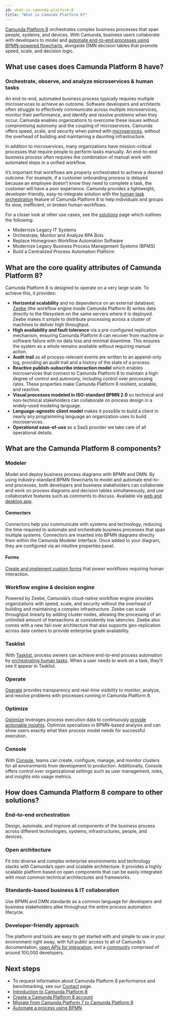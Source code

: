 ```yaml
---
id: what-is-camunda-platform-8
title: "What is Camunda Platform 8?"
---
```


[Camunda Platform 8](https://camunda.io) orchestrates complex business processes that span people, systems, and devices. With Camunda, business users collaborate with developers to model and [automate end-to-end processes using BPMN-powered flowcharts](../../guides/automating-a-process-using-bpmn.md), alongside DMN decision tables that promote speed, scale, and decision logic.

## What use cases does Camunda Platform 8 have?

### Orchestrate, observe, and analyze microservices & human tasks

An end-to-end, automated business process typically requires multiple microservices to achieve an outcome. Software developers and architects often struggle to effectively communicate across multiple microservices, monitor their performance, and identify and resolve problems when they occur. Camunda enables organizations to overcome these issues without compromising autonomy and the coupling of microservices. Camunda offers speed, scale, and security when paired with [microservices](../../guides/getting-started-orchestrate-microservices.md), without the overhead of building and maintaining a daunting infrastructure.

In addition to microservices, many organizations have mission-critical processes that require people to perform tasks manually. An end-to-end business process often requires the combination of manual work with automated steps in a unified workflow.

It’s important that workflows are properly orchestrated to achieve a desired outcome. For example, if a customer onboarding process is delayed because an employee doesn’t know they need to complete a task, the customer will have a poor experience. Camunda provides a lightweight, developer-friendly, easy-to-integrate solution with the [human task orchestration](../../guides/getting-started-orchestrate-human-tasks.md) feature of Camunda Platform 8 to help individuals and groups fix slow, inefficient, or broken human workflows.

For a closer look at other use cases, see the [solutions](https://camunda.com/solutions/) page which outlines the following:

- Modernize Legacy IT Systems
- Orchestrate, Monitor and Analyze RPA Bots
- Replace Homegrown Workflow Automation Software
- Modernize Legacy Business Process Management Systems (BPMS)
- Build a Centralized Process Automation Platform

## What are the core quality attributes of Camunda Platform 8?

Camunda Platform 8 is designed to operate on a very large scale. To achieve this, it provides:

- **Horizontal scalability** and no dependence on an external database; [Zeebe](../zeebe/zeebe-overview.md) (the workflow engine inside Camunda Platform 8) writes data directly to the filesystem on the same servers where it is deployed. Zeebe makes it simple to distribute processing across a cluster of machines to deliver high throughput.
- **High availability and fault tolerance** via a pre-configured replication mechanism, ensuring Camunda Platform 8 can recover from machine or software failure with no data loss and minimal downtime. This ensures the system as a whole remains available without requiring manual action.
- **Audit trail** as all process-relevant events are written to an append-only log, providing an audit trail and a history of the state of a process.
- **Reactive publish-subscribe interaction model** which enables microservices that connect to Camunda Platform 8 to maintain a high degree of control and autonomy, including control over processing rates. These properties make Camunda Platform 8 resilient, scalable, and reactive.
- **Visual processes modeled in ISO-standard BPMN 2.0** so technical and non-technical stakeholders can collaborate on process design in a widely-used modeling language.
- **Language-agnostic client model** makes it possible to build a client in nearly any programming language an organization uses to build microservices.
- **Operational ease-of-use** as a SaaS provider we take care of all operational details.

## What are the Camunda Platform 8 components?

### Modeler

Model and deploy business process diagrams with BPMN and DMN. By using industry-standard BPMN flowcharts to model and automate end-to-end processes, both developers and business stakeholders can collaborate and work on process diagrams and decision tables simultaneously, and use collaborative features such as comments to discuss. Available via [web and desktop app](../modeler/about-modeler.md).

#### Connectors

Connectors help you communicate with systems and technology, reducing the time required to automate and orchestrate business processes that span multiple systems. Connectors are inserted into BPMN diagrams directly from within the Camunda Modeler interface. Once added to your diagram, they are configured via an intuitive properties panel.

#### Forms

[Create and implement custom forms](../../guides/utilizing-forms.md) that power workflows requiring human interaction.

### Workflow engine & decision engine

Powered by Zeebe, Camunda’s cloud-native workflow engine provides organizations with speed, scale, and security without the overhead of building and maintaining a complex infrastructure. Zeebe can scale throughput linearly by adding cluster nodes, allowing the processing of an unlimited amount of transactions at consistently low latencies. Zeebe also comes with a new fail-over architecture that also supports geo-replication across data centers to provide enterprise grade availability.

### Tasklist

With [Tasklist](../tasklist/introduction.md), process owners can achieve end-to-end process automation by [orchestrating human tasks](../../guides/getting-started-orchestrate-human-tasks.md). When a user needs to work on a task, they’ll see it appear in Tasklist.

### Operate

[Operate](../operate/index.md) provides transparency and real-time visibility to monitor, analyze, and resolve problems with processes running in Camunda Platform 8.

### Optimize

[Optimize](../optimize/what-is-optimize.md) leverages process execution data to continuously [provide actionable insights](../../guides/improve-processes-with-optimize.md). Optimize specializes in BPMN-based analysis and can show users exactly what their process model needs for successful execution.

### Console

With [Console](../console/introduction-to-console.md), teams can create, configure, manage, and monitor clusters for all environments from development to production. Additionally, Console offers control over organizational settings such as user management, roles, and insights into usage metrics.

## How does Camunda Platform 8 compare to other solutions?

### End-to-end orchestration

Design, automate, and improve all components of the business process across different technologies, systems, infrastructures, people, and devices.

### Open architecture

Fit into diverse and complex enterprise environments and technology stacks with Camunda’s open and scalable architecture. It provides a highly scalable platform based on open components that can be easily integrated with most common technical architectures and frameworks.

### Standards-based business & IT collaboration

Use BPMN and DMN standards as a common language for developers and business stakeholders alike throughout the entire process automation lifecycle.

### Developer-friendly approach

The platform and tools are easy to get started with and simple to use in your environment right away, with full public access to all of Camunda's documentation, [open APIs for integration](../../apis-clients/working-with-apis-clients.md), and a [community](https://camunda.com/developers/) comprised of around 100,000 developers.

## Next steps

- To request information about Camunda Platform 8 performance and benchmarking, see our [Contact](/contact/) page.
- [Introduction to Camunda Platform 8](../../guides/introduction-to-camunda-platform-8.md)
- [Create a Camunda Platform 8 account](../../guides/create-account.md)
- [Migrate from Camunda Platform 7 to Camunda Platform 8](../../guides/migrating-from-camunda-platform-7.md)
- [Automate a process using BPMN](../../guides/automating-a-process-using-bpmn.md)
